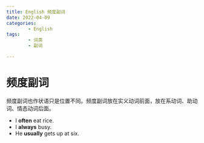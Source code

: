 ```yaml
---
title: English 频度副词
date: 2022-04-09
categories:
        - English
tags:
        - 词类
        - 副词

---
```


# 频度副词

频度副词也作状语只是位置不同。频度副词放在实义动词前面，放在系动词、助动词、情态动词后面。

- I **often** eat rice.
- I **always** busy.
- He **usually** gets up at six.
